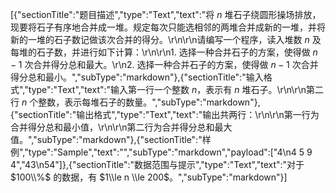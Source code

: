 [{"sectionTitle":"题目描述","type":"Text","text":"将 $n$ 堆石子绕圆形操场排放，现要将石子有序地合并成一堆。规定每次只能选相邻的两堆合并成新的一堆，并将新的一堆的石子数记做该次合并的得分。\r\n\r\n请编写一个程序，读入堆数 $n$ 及每堆的石子数，并进行如下计算：\r\n\r\n1. 选择一种合并石子的方案，使得做 $n-1$ 次合并得分总和最大。\r\n2. 选择一种合并石子的方案，使得做 $n-1$ 次合并得分总和最小。","subType":"markdown"},{"sectionTitle":"输入格式","type":"Text","text":"输入第一行一个整数 $n$，表示有 $n$ 堆石子。\r\n\r\n第二行 $n$ 个整数，表示每堆石子的数量。","subType":"markdown"},{"sectionTitle":"输出格式","type":"Text","text":"输出共两行：\r\n\r\n第一行为合并得分总和最小值，\r\n\r\n第二行为合并得分总和最大值。","subType":"markdown"},{"sectionTitle":"样例","type":"Sample","text":"","subType":"markdown","payload":["4\n4 5 9 4","43\n54"]},{"sectionTitle":"数据范围与提示","type":"Text","text":"对于 $100\\%$ 的数据，有 $1\\le n \\le 200$。","subType":"markdown"}]